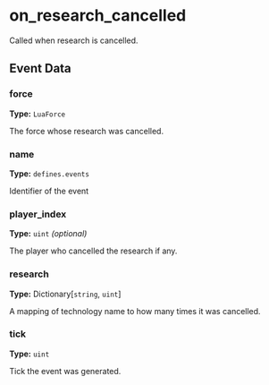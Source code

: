 # on_research_cancelled

Called when research is cancelled.

## Event Data

### force

**Type:** `LuaForce`

The force whose research was cancelled.

### name

**Type:** `defines.events`

Identifier of the event

### player_index

**Type:** `uint` *(optional)*

The player who cancelled the research if any.

### research

**Type:** Dictionary[`string`, `uint`]

A mapping of technology name to how many times it was cancelled.

### tick

**Type:** `uint`

Tick the event was generated.

